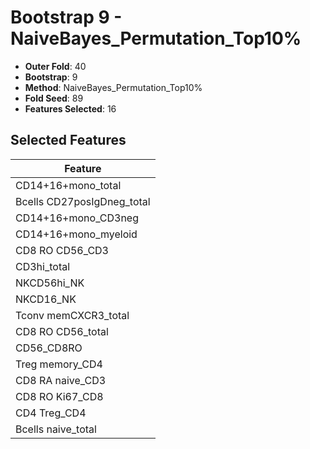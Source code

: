 # Bootstrap 9 - NaiveBayes_Permutation_Top10%

- **Outer Fold**: 40
- **Bootstrap**: 9
- **Method**: NaiveBayes_Permutation_Top10%
- **Fold Seed**: 89
- **Features Selected**: 16

## Selected Features

| Feature |
|---------|
| CD14+16+mono_total |
| Bcells CD27posIgDneg_total |
| CD14+16+mono_CD3neg |
| CD14+16+mono_myeloid |
| CD8 RO CD56_CD3 |
| CD3hi_total |
| NKCD56hi_NK |
| NKCD16_NK |
| Tconv memCXCR3_total |
| CD8 RO CD56_total |
| CD56_CD8RO |
| Treg memory_CD4 |
| CD8 RA naive_CD3 |
| CD8 RO Ki67_CD8 |
| CD4 Treg_CD4 |
| Bcells naive_total |
